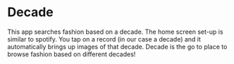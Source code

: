 # Decade
This app searches fashion based on a decade. The home screen set-up is similar to spotify. You tap on a record (in our case a decade) and it automatically brings up images of that decade. Decade is the go to place to browse fashion based on different decades!  
